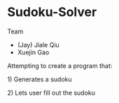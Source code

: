 # Sudoku-Solver

Team
- (Jay) Jiale Qiu
- Xuejin Gao

Attempting to create a program that:
<p>1) Generates a sudoku</p>
<p>2) Lets user fill out the sudoku</p>
